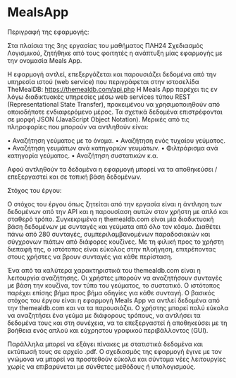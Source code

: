 # MealsApp

Περιγραφή της εφαρμογής:

  Στα πλαίσια της 3ης εργασίας του μαθήματος ΠΛΗ24 Σχεδιασμός Λογισμικού, ζητήθηκε από τους φοιτητές
η ανάπτυξη μίας εφαρμογής με την ονομασία Meals App.

  Η εφαρμογή αντλεί, επεξεργάζεται και παρουσιάζει δεδομένα από την υπηρεσία ιστού (web service) που
περιγράφεται στην ιστοσελίδα TheMealDB: https://themealdb.com/api.php
Η Meals App παρέχει τις εν λόγω διαδικτυακές υπηρεσίες μέσω web services τύπου REST
(Representational State Transfer), προκειμένου να χρησιμοποιηθούν από οποιοδήποτε ενδιαφερόμενο μέρος. Τα
σχετικά δεδομένα επιστρέφονται σε μορφή JSON (JavaScript Object Notation).
Μερικές από τις πληροφορίες που μπορούν να αντληθούν είναι:

• Αναζήτηση γεύματος με το όνομα.
• Αναζήτηση ενός τυχαίου γεύματος.
• Αναζήτηση γευμάτων ανά κατηγοριών γευμάτων.
• Φιλτράρισμα ανά κατηγορία γεύματος.
• Αναζήτηση συστατικών κ.α.

  Αφού αντληθούν τα δεδομένα η εφαρμογή μπορεί να τα αποθηκεύσει / επεξεργαστεί και σε τοπική βάση
δεδομένων.


Στόχος του έργου:

  Ο στόχος του έργου όπως ζητείται από την εργασία είναι η άντληση των δεδομένων από την API και η
παρουσίαση αυτών στον χρήστη με απλό και σταθερό τρόπο.
Συγκεκριμένα η themealdb.com είναι μία διαδικτυακή βάση δεδομένων με συνταγές και γεύματα από όλο
τον κόσμο. Διαθέτει πάνω από 280 συνταγές, συμπεριλαμβανομένων παραδοσιακών και σύγχρονων πιάτων από
διάφορες κουζίνες. Με τη φιλική προς το χρήστη διεπαφή της, ο ιστότοπος είναι εύκολος στην πλοήγηση,
επιτρέποντας στους χρήστες να βρουν συνταγές για κάθε περίσταση.

  Ένα από τα καλύτερα χαρακτηριστικά του themealdb.com είναι η λειτουργία αναζήτησης. Οι χρήστες
μπορούν να αναζητήσουν συνταγές με βάση την κουζίνα, τον τύπο του γεύματος, το συστατικό. Ο ιστότοπος
παρέχει επίσης βήμα προς βήμα οδηγίες για κάθε συνταγή.
  Ο βασικός στόχος του έργου είναι η εφαρμογή Meals App να αντλεί δεδομένα από την themealdb.com
και να τα παρουσιάζει.
Ο χρήστης μπορεί πολύ εύκολα να αναζητήσει ένα γεύμα με διάφορους τρόπους, να αντλήσει τα δεδομένα
τους και στη συνέχεια, να τα επεξεργαστεί ή αποθηκεύσει με τη βοήθεια ενός απλού και εύχρηστου γραφικού
περιβάλλοντος (GUI).

  Παράλληλα μπορεί να εξάγει πίνακες με στατιστικά δεδομένα και εκτύπωσή τους σε αρχείο .pdf.
Ο σχεδιασμός της εφαρμογή έγινε με τον γνώμονα να μπορεί να προστεθούν εύκολα και σύντομα νέες λειτουργίες
χωρίς να επιβαρύνεται με σύνθετες μεθόδους ή υπολογισμούς.



